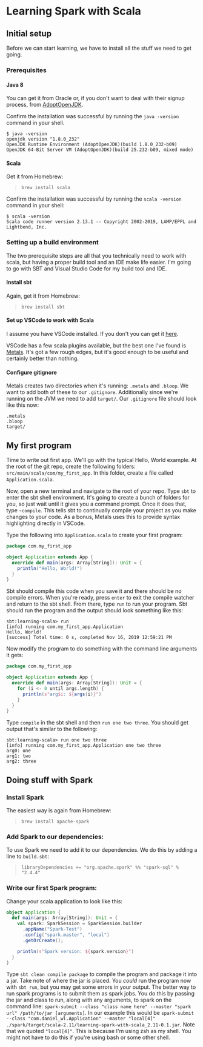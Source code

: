 # Learning Spark with Scala
## Initial setup
Before we can start learning, we have to install all the stuff we need to get going.
### Prerequisites
#### Java 8
You can get it from Oracle or, if you don't want to deal with their signup process, from [AdoptOpenJDK](https://adoptopenjdk.net).

Confirm the installation was successful by running the `java -version` command in your shell.
```
$ java -version
openjdk version "1.8.0_232"
OpenJDK Runtime Environment (AdoptOpenJDK)(build 1.8.0_232-b09)
OpenJDK 64-Bit Server VM (AdoptOpenJDK)(build 25.232-b09, mixed mode)
```

#### Scala
Get it from Homebrew:
> `brew install scala`

Confirm the installation was successful by running the `scala -version` command in your shell:
```
$ scala -version
Scala code runner version 2.13.1 -- Copyright 2002-2019, LAMP/EPFL and Lightbend, Inc.
```
### Setting up a build environment
The two prerequisite steps are all that you technically need to work with scala, but having a proper build tool and an IDE make life easier. I'm going to go with SBT and Visual Studio Code for my build tool and IDE.
#### Install sbt
Again, get it from Homebrew:
> `brew install sbt`

#### Set up VSCode to work with Scala
I assume you have VSCode installed. If you don't you can get it [here](https://code.visualstudio.com).

VSCode has a few scala plugins available, but the best one I've found is [Metals](https://github.com/scalameta/metals-vscode). It's got a few rough edges, but it's good enough to be useful and certainly better than nothing.

#### Configure gitignore
Metals creates two directories when it's running: `.metals` and `.bloop`. We want to add both of these to our `.gitignore`. Additionally since we're running on the JVM we need to add `target/`. Our `.gitignore` file should look like this now:
```
.metals
.bloop
target/
```

## My first program
Time to write out first app. We'll go with the typical Hello, World example. At the root of the git repo, create the following folders: `src/main/scala/com/my_first_app`. In this folder, create a file called `Application.scala`.

Now, open a new terminal and navigate to the root of your repo. Type `sbt` to enter the sbt shell environment. It's going to create a bunch of folders for you, so just wait until it gives you a command prompt. Once it does that, type `~compile`. This tells sbt to continually compile your project as you make changes to your code. As a bonus, Metals uses this to provide syntax highlighting directly in VSCode.

Type the following into `Application.scala` to create your first program:

```scala
package com.my_first_app

object Application extends App {
  override def main(args: Array[String]): Unit = {
    println("Hello, World!")
  }
}
```

Sbt should compile this code when you save it and there should be no compile errors. When you're ready, press `enter` to exit the compile watcher and return to the sbt shell. From there, type `run` to run your program. Sbt should run the program and the output should look something like this:

```
sbt:learning-scala> run
[info] running com.my_first_app.Application 
Hello, World!
[success] Total time: 0 s, completed Nov 16, 2019 12:59:21 PM
```

Now modify the program to do something with the command line arguments it gets:

```scala
package com.my_first_app

object Application extends App {
  override def main(args: Array[String]): Unit = {
    for (i <- 0 until args.length) {
      println(s"arg$i: ${args(i)}")
    }
  }
}
```

Type `compile` in the sbt shell and then `run one two three`. You should get output that's similar to the following:

```
sbt:learning-scala> run one two three
[info] running com.my_first_app.Application one two three
arg0: one
arg1: two
arg2: three
```

## Doing stuff with Spark
### Install Spark
The easiest way is again from Homebrew: 
> `brew install apache-spark`

### Add Spark to our dependencies:
To use Spark we need to add it to our dependencies. We do this by adding a line to `build.sbt`: 
> `libraryDependencies += "org.apache.spark" %% "spark-sql" % "2.4.4"`  

### Write our first Spark program:
Change your scala application to look like this:
```scala
object Application {
  def main(args: Array[String]): Unit = {
    val spark: SparkSession = SparkSession.builder
      .appName("Spark-Test")
      .config("spark.master", "local")
      .getOrCreate();

    println(s"Spark version: ${spark.version}")
  }
}
```

Type `sbt clean compile package` to compile the program and package it into a jar. Take note of where the jar is placed. You _could_ run the program now with `sbt run`, but you may get some errors in your output. The better way to run spark programs is to submit them as spark jobs. You do this by passing the jar and class to run, along with any arguments, to spark on the command line: `spark-submit --class "class name here" --master "spark url" /path/to/jar [arguments]`. In our example this would be `spark-submit --class "com.daniel_wl.Application" --master "local[4]" ./spark/target/scala-2.11/learning-spark-with-scala_2.11-0.1.jar`. Note that we quoted `"local[4]"`. This is because I'm using zsh as my shell. You might not have to do this if you're using bash or some other shell.
